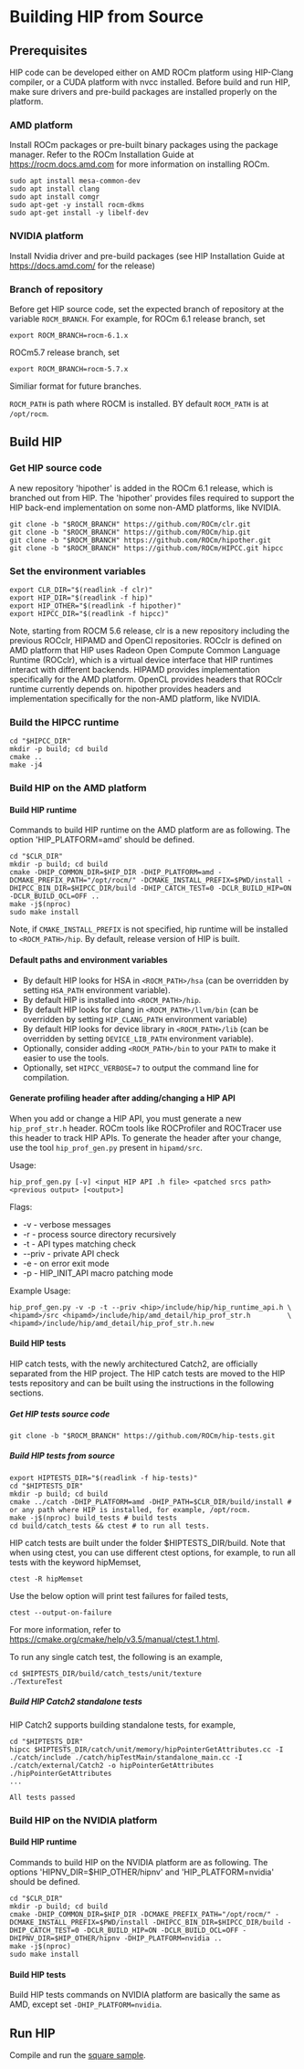 # Building HIP from Source

## Prerequisites

HIP code can be developed either on AMD ROCm platform using HIP-Clang compiler, or a CUDA platform with nvcc installed.
Before build and run HIP, make sure drivers and pre-build packages are installed properly on the platform.

### AMD platform
Install ROCm packages or pre-built binary packages using the package manager. Refer to the ROCm Installation Guide at https://rocm.docs.amd.com for more information on installing ROCm.

```shell
sudo apt install mesa-common-dev
sudo apt install clang
sudo apt install comgr
sudo apt-get -y install rocm-dkms
sudo apt-get install -y libelf-dev
```

### NVIDIA platform

Install Nvidia driver and pre-build packages (see HIP Installation Guide at https://docs.amd.com/ for the release)

### Branch of repository

Before get HIP source code, set the expected branch of repository at the variable `ROCM_BRANCH`.
For example, for ROCm 6.1 release branch, set
```shell
export ROCM_BRANCH=rocm-6.1.x
```

ROCm5.7 release branch, set
```shell
export ROCM_BRANCH=rocm-5.7.x
```
Similiar format for future branches.

`ROCM_PATH` is path where ROCM is installed. BY default `ROCM_PATH` is at `/opt/rocm`.


## Build HIP


### Get HIP source code

A new repository 'hipother' is added in the ROCm 6.1 release, which is branched out from HIP.
The 'hipother' provides files required to support the HIP back-end implementation on some non-AMD platforms, like NVIDIA.

```shell
git clone -b "$ROCM_BRANCH" https://github.com/ROCm/clr.git
git clone -b "$ROCM_BRANCH" https://github.com/ROCm/hip.git
git clone -b "$ROCM_BRANCH" https://github.com/ROCm/hipother.git
git clone -b "$ROCM_BRANCH" https://github.com/ROCm/HIPCC.git hipcc
```

### Set the environment variables

```shell
export CLR_DIR="$(readlink -f clr)"
export HIP_DIR="$(readlink -f hip)"
export HIP_OTHER="$(readlink -f hipother)"
export HIPCC_DIR="$(readlink -f hipcc)"
```

Note, starting from ROCM 5.6 release, clr is a new repository including the previous ROCclr, HIPAMD and OpenCl repositories.
ROCclr is defined on AMD platform that HIP uses Radeon Open Compute Common Language Runtime (ROCclr), which is a virtual device interface that HIP runtimes interact with different backends.
HIPAMD provides implementation specifically for the AMD platform.
OpenCL provides headers that ROCclr runtime currently depends on.
hipother provides headers and implementation specifically for the non-AMD platform, like NVIDIA.

### Build the HIPCC runtime

```shell
cd "$HIPCC_DIR"
mkdir -p build; cd build
cmake ..
make -j4
```

### Build HIP on the AMD platform

#### Build HIP runtime
Commands to build HIP runtime on the AMD platform are as following. The option 'HIP_PLATFORM=amd' should be defined.

```shell
cd "$CLR_DIR"
mkdir -p build; cd build
cmake -DHIP_COMMON_DIR=$HIP_DIR -DHIP_PLATFORM=amd -DCMAKE_PREFIX_PATH="/opt/rocm/" -DCMAKE_INSTALL_PREFIX=$PWD/install -DHIPCC_BIN_DIR=$HIPCC_DIR/build -DHIP_CATCH_TEST=0 -DCLR_BUILD_HIP=ON -DCLR_BUILD_OCL=OFF ..
make -j$(nproc)
sudo make install
```

Note, if `CMAKE_INSTALL_PREFIX` is not specified, hip runtime will be installed to `<ROCM_PATH>/hip`.
By default, release version of HIP is built.


#### Default paths and environment variables

   * By default HIP looks for HSA in `<ROCM_PATH>/hsa` (can be overridden by setting `HSA_PATH` environment variable).
   * By default HIP is installed into `<ROCM_PATH>/hip`.
   * By default HIP looks for clang in `<ROCM_PATH>/llvm/bin` (can be overridden by setting `HIP_CLANG_PATH` environment variable)
   * By default HIP looks for device library in `<ROCM_PATH>/lib` (can be overridden by setting `DEVICE_LIB_PATH` environment variable).
   * Optionally, consider adding `<ROCM_PATH>/bin` to your `PATH` to make it easier to use the tools.
   * Optionally, set `HIPCC_VERBOSE=7` to output the command line for compilation.

#### Generate profiling header after adding/changing a HIP API

When you add or change a HIP API, you must generate a new `hip_prof_str.h` header. ROCm tools like ROCProfiler and ROCTracer use this header to track HIP APIs.
To generate the header after your change, use the tool `hip_prof_gen.py` present in `hipamd/src`.

Usage:

`hip_prof_gen.py [-v] <input HIP API .h file> <patched srcs path> <previous output> [<output>]`

Flags:

  * -v - verbose messages
  * -r - process source directory recursively
  * -t - API types matching check
  * --priv - private API check
  * -e - on error exit mode
  * -p - HIP_INIT_API macro patching mode

Example Usage:
```shell
hip_prof_gen.py -v -p -t --priv <hip>/include/hip/hip_runtime_api.h \
<hipamd>/src <hipamd>/include/hip/amd_detail/hip_prof_str.h         \
<hipamd>/include/hip/amd_detail/hip_prof_str.h.new
```

#### Build HIP tests

HIP catch tests, with the newly architectured Catch2, are officially separated from the HIP project. The HIP catch tests are moved to the HIP tests repository and can be built using the  instructions in the following sections.

##### Get HIP tests source code

```shell
git clone -b "$ROCM_BRANCH" https://github.com/ROCm/hip-tests.git
```
##### Build HIP tests from source

```shell
export HIPTESTS_DIR="$(readlink -f hip-tests)"
cd "$HIPTESTS_DIR"
mkdir -p build; cd build
cmake ../catch -DHIP_PLATFORM=amd -DHIP_PATH=$CLR_DIR/build/install # or any path where HIP is installed, for example, /opt/rocm.
make -j$(nproc) build_tests # build tests
cd build/catch_tests && ctest # to run all tests.
```
HIP catch tests are built under the folder $HIPTESTS_DIR/build.
Note that when using ctest, you can use different ctest options, for example, to run all tests with the keyword hipMemset,
```
ctest -R hipMemset
```
Use the below option will print test failures for failed tests,
```
ctest --output-on-failure
```
For more information, refer to https://cmake.org/cmake/help/v3.5/manual/ctest.1.html.

To run any single catch test, the following is an example,

```shell
cd $HIPTESTS_DIR/build/catch_tests/unit/texture
./TextureTest
```

##### Build HIP Catch2 standalone tests

HIP Catch2 supports building standalone tests, for example,

```shell
cd "$HIPTESTS_DIR"
hipcc $HIPTESTS_DIR/catch/unit/memory/hipPointerGetAttributes.cc -I ./catch/include ./catch/hipTestMain/standalone_main.cc -I ./catch/external/Catch2 -o hipPointerGetAttributes
./hipPointerGetAttributes
...

All tests passed
```

### Build HIP on the NVIDIA platform


#### Build HIP runtime
Commands to build HIP on the NVIDIA platform are as following. The options 'HIPNV_DIR=$HIP_OTHER/hipnv' and 'HIP_PLATFORM=nvidia' should be defined.

```shell
cd "$CLR_DIR"
mkdir -p build; cd build
cmake -DHIP_COMMON_DIR=$HIP_DIR -DCMAKE_PREFIX_PATH="/opt/rocm/" -DCMAKE_INSTALL_PREFIX=$PWD/install -DHIPCC_BIN_DIR=$HIPCC_DIR/build -DHIP_CATCH_TEST=0 -DCLR_BUILD_HIP=ON -DCLR_BUILD_OCL=OFF -DHIPNV_DIR=$HIP_OTHER/hipnv -DHIP_PLATFORM=nvidia ..
make -j$(nproc)
sudo make install
```

#### Build HIP tests
Build HIP tests commands on NVIDIA platform are basically the same as AMD, except set `-DHIP_PLATFORM=nvidia`.

## Run HIP

Compile and run the [square sample](https://github.com/ROCm/hip-tests/tree/rocm-6.0.x/samples/0_Intro/square).

